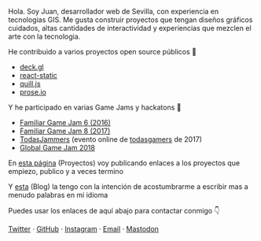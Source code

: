 Hola. Soy Juan, desarrollador web de Sevilla, con experiencia en tecnologias GIS. Me gusta construir proyectos que tengan diseños gráficos cuidados, altas cantidades de interactividad y experiencias que mezclen el arte con la tecnologia. 

He contribuido a varios proyectos open source p&uacute;blicos 🤝

* [deck.gl](https://github.com/visgl/deck.gl/pulls?q=is%3Apr+author%3Ajuandjaradeck)
* [react-static](https://www.npmjs.com/package/react-static-plugin-md)
* [quill.js](https://www.npmjs.com/package/quill-blot-formatter-mobile)
* [prose.io](https://github.com/prose/prose/pull/1129)

Y he participado en varias Game Jams y hackatons 👾

* [Familiar Game Jam 6 (2016)](https://github.com/juandjara/familiarGJ6)
* [Familiar Game Jam 8 (2017)](https://github.com/juandjara/familiargamejam8)
* [TodasJammers](https://github.com/juandjara/todasjamers) (evento online de [todasgamers](https://todasgammers.com) de 2017)
* [Global Game Jam 2018](https://github.com/juandjara/global-game-jam-2018)

En [esta página](/projects) (Proyectos) voy publicando enlaces a los proyectos que empiezo, publico y a veces termino

Y [esta](/blog) (Blog) la tengo con la intenci&oacute;n de acostumbrarme a escribir mas a menudo palabras en mi idioma

Puedes usar los enlaces de aqu&iacute; abajo para contactar conmigo 👇

[Twitter](https://twitter.com/_juandjara) · [GitHub](https://github.com/juandjara) · [Instagram](https://instagram.com/_juandjara) · [Email](mailto:juanorigami@gmail.com) · <a rel="me" href="https://paquita.masto.host/@juandjara">Mastodon</a>
